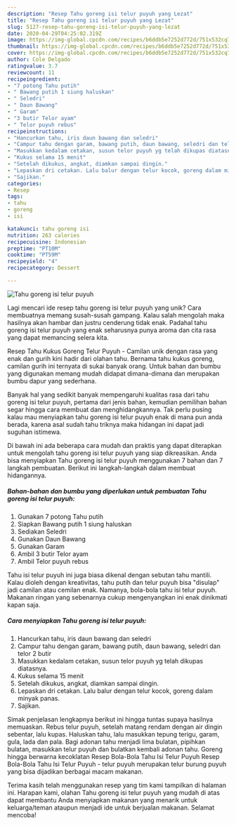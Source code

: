 ```yaml
---
description: "Resep Tahu goreng isi telur puyuh yang Lezat"
title: "Resep Tahu goreng isi telur puyuh yang Lezat"
slug: 5127-resep-tahu-goreng-isi-telur-puyuh-yang-lezat
date: 2020-04-29T04:25:02.319Z
image: https://img-global.cpcdn.com/recipes/b6ddb5e7252d772d/751x532cq70/tahu-goreng-isi-telur-puyuh-foto-resep-utama.jpg
thumbnail: https://img-global.cpcdn.com/recipes/b6ddb5e7252d772d/751x532cq70/tahu-goreng-isi-telur-puyuh-foto-resep-utama.jpg
cover: https://img-global.cpcdn.com/recipes/b6ddb5e7252d772d/751x532cq70/tahu-goreng-isi-telur-puyuh-foto-resep-utama.jpg
author: Cole Delgado
ratingvalue: 3.7
reviewcount: 11
recipeingredient:
- "7 potong Tahu putih"
- " Bawang putih 1 siung haluskan"
- " Seledri"
- " Daun Bawang"
- " Garam"
- "3 butir Telor ayam"
- " Telor puyuh rebus"
recipeinstructions:
- "Hancurkan tahu, iris daun bawang dan seledri"
- "Campur tahu dengan garam, bawang putih, daun bawang, seledri dan telor 2 butir"
- "Masukkan kedalam cetakan, susun telor puyuh yg telah dikupas diatasnya."
- "Kukus selama 15 menit"
- "Setelah dikukus, angkat, diamkan sampai dingin."
- "Lepaskan dri cetakan. Lalu balur dengan telur kocok, goreng dalam minyak panas."
- "Sajikan."
categories:
- Resep
tags:
- tahu
- goreng
- isi

katakunci: tahu goreng isi 
nutrition: 263 calories
recipecuisine: Indonesian
preptime: "PT10M"
cooktime: "PT59M"
recipeyield: "4"
recipecategory: Dessert

---
```



![Tahu goreng isi telur puyuh](https://img-global.cpcdn.com/recipes/b6ddb5e7252d772d/751x532cq70/tahu-goreng-isi-telur-puyuh-foto-resep-utama.jpg)

Lagi mencari ide resep tahu goreng isi telur puyuh yang unik? Cara membuatnya memang susah-susah gampang. Kalau salah mengolah maka hasilnya akan hambar dan justru cenderung tidak enak. Padahal tahu goreng isi telur puyuh yang enak seharusnya punya aroma dan cita rasa yang dapat memancing selera kita.

Resep Tahu Kukus Goreng Telur Puyuh - Camilan unik dengan rasa yang enak dan gurih kini hadir dari olahan tahu. Bernama tahu kukus goreng, camilan gurih ini ternyata di sukai banyak orang. Untuk bahan dan bumbu yang digunakan memang mudah didapat dimana-dimana dan merupakan bumbu dapur yang sederhana.

Banyak hal yang sedikit banyak mempengaruhi kualitas rasa dari tahu goreng isi telur puyuh, pertama dari jenis bahan, kemudian pemilihan bahan segar hingga cara membuat dan menghidangkannya. Tak perlu pusing kalau mau menyiapkan tahu goreng isi telur puyuh enak di mana pun anda berada, karena asal sudah tahu triknya maka hidangan ini dapat jadi suguhan istimewa.


Di bawah ini ada beberapa cara mudah dan praktis yang dapat diterapkan untuk mengolah tahu goreng isi telur puyuh yang siap dikreasikan. Anda bisa menyiapkan Tahu goreng isi telur puyuh menggunakan 7 bahan dan 7 langkah pembuatan. Berikut ini langkah-langkah dalam membuat hidangannya.

<!--inarticleads1-->

##### Bahan-bahan dan bumbu yang diperlukan untuk pembuatan Tahu goreng isi telur puyuh:

1. Gunakan 7 potong Tahu putih
1. Siapkan  Bawang putih 1 siung haluskan
1. Sediakan  Seledri
1. Gunakan  Daun Bawang
1. Gunakan  Garam
1. Ambil 3 butir Telor ayam
1. Ambil  Telor puyuh rebus


Tahu isi telur puyuh ini juga biasa dikenal dengan sebutan tahu mantili. Kalau dioleh dengan kreativitas, tahu putih dan telur puyuh bisa &#34;disulap&#34; jadi camilan atau cemilan enak. Namanya, bola-bola tahu isi telur puyuh. Makanan ringan yang sebenarnya cukup mengenyangkan ini enak dinikmati kapan saja. 

<!--inarticleads2-->

##### Cara menyiapkan Tahu goreng isi telur puyuh:

1. Hancurkan tahu, iris daun bawang dan seledri
1. Campur tahu dengan garam, bawang putih, daun bawang, seledri dan telor 2 butir
1. Masukkan kedalam cetakan, susun telor puyuh yg telah dikupas diatasnya.
1. Kukus selama 15 menit
1. Setelah dikukus, angkat, diamkan sampai dingin.
1. Lepaskan dri cetakan. Lalu balur dengan telur kocok, goreng dalam minyak panas.
1. Sajikan.


Simak penjelasan lengkapnya berikut ini hingga tuntas supaya hasilnya memuaskan. Rebus telur puyuh, setelah matang rendam dengan air dingin sebentar, lalu kupas. Haluskan tahu, lalu masukkan tepung terigu, garam, gula, lada dan pala. Bagi adonan tahu menjadi lima bulatan, pipihkan bulatan, masukkan telur puyuh dan bulatkan kembali adonan tahu. Goreng hingga berwarna kecoklatan Resep Bola-Bola Tahu Isi Telur Puyuh Resep Bola-Bola Tahu Isi Telur Puyuh - telur puyuh merupakan telur burung puyuh yang bisa dijadikan berbagai macam makanan. 

Terima kasih telah menggunakan resep yang tim kami tampilkan di halaman ini. Harapan kami, olahan Tahu goreng isi telur puyuh yang mudah di atas dapat membantu Anda menyiapkan makanan yang menarik untuk keluarga/teman ataupun menjadi ide untuk berjualan makanan. Selamat mencoba!
